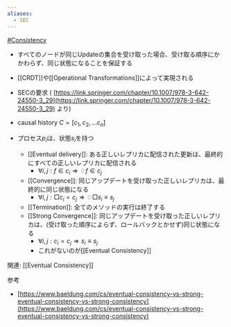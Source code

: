 ```yaml
---
aliases:
  - SEC
---
```


[#Consistency](Consistency.md)

- すべてのノードが同じUpdateの集合を受け取った場合、受け取る順序にかかわらず、同じ状態になることを保証する
- [[CRDT]]や[[Operational Transformations]]によって実現される

- SECの要求 ( [https://link.springer.com/chapter/10.1007/978-3-642-24550-3_29](https://link.springer.com/chapter/10.1007/978-3-642-24550-3_29) より)
- causal history $C = [c_1, c_2, ... c_n$]
- プロセス$p_i$は、状態$s_i$を持つ
	- [[Eventual delivery]]: ある正しいレプリカに配信された更新は、最終的にすべての正しいレプリカに配信される
		- $\forall{i, j} : f \in c_i \Rightarrow ♢f \in c_j$
	- [[Convergence]]: 同じアップデートを受け取った正しいレプリカは、最終的に同じ状態になる
		- $\forall{i, j} : □c_i = c_j \Rightarrow ♢□s_i \equiv s_j$
	- [[Termination]]: 全てのメソッドの実行は終了する
	- [[Strong Convergence]]: 同じアップデートを受け取った正しいレプリカは、(受け取った順序によらず、ロールバックとかせず)同じ状態になる
		- $\forall{i,j} : c_i = c_j \Rightarrow s_i \equiv s_j$
		- これがないのが[[Eventual Consistency]]


関連: [[Eventual Consistency]]

参考
- [https://www.baeldung.com/cs/eventual-consistency-vs-strong-eventual-consistency-vs-strong-consistency](https://www.baeldung.com/cs/eventual-consistency-vs-strong-eventual-consistency-vs-strong-consistency)

